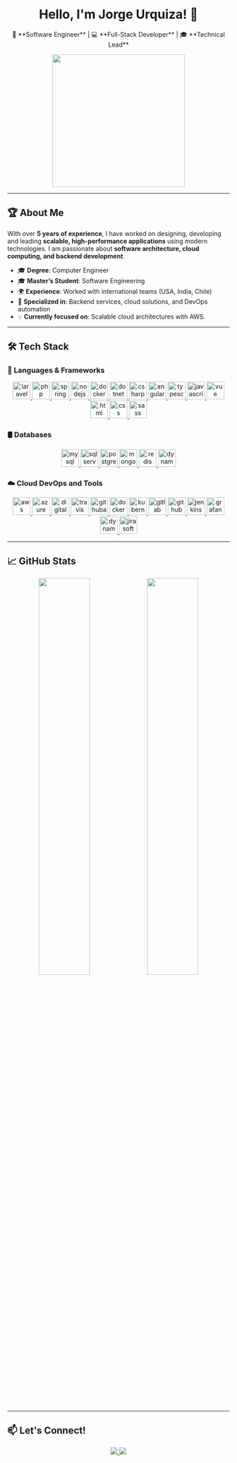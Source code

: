 <h1 align="center">Hello, I'm Jorge Urquiza! 👋</h1>

<p align="center">
🚀 **Software Engineer** | 💻 **Full-Stack Developer** | 🎓 **Technical Lead**</p>

<p align="center">
  <img src="https://media3.giphy.com/media/v1.Y2lkPTc5MGI3NjExcjN3ZjQ0YmswYW9rOWJtOW9jaHh4ZnZraTZpZXc2YzMyZ3M2emwzaSZlcD12MV9pbnRlcm5hbF9naWZfYnlfaWQmY3Q9Zw/QDjpIL6oNCVZ4qzGs7/giphy.gif" width="300px">
</p>

---

## 🏆 **About Me**

With over **5 years of experience**, I have worked on designing, developing and leading **scalable, high-performance applications** using modern technologies. I am passionate about **software architecture, cloud computing, and backend development**.

- 🎓 **Degree**: Computer Engineer
- 🎓 **Master’s Student**: Software Engineering
- 🌍 **Experience**: Worked with international teams (USA, India, Chile)
- 🚀 **Specialized in**: Backend services, cloud solutions, and DevOps automation
- 💡 **Currently focused on**: Scalable cloud architectures with AWS.

---

## 🛠 **Tech Stack**

### **🚀 Languages & Frameworks**

<p align="center">
  <a href="https://laravel.com/" target="_blank" rel="noreferrer">
    <img src="https://cdn.jsdelivr.net/gh/devicons/devicon@latest/icons/laravel/laravel-original.svg" 
      alt="laravel" width="40" height="40"/> 
  </a>
  <a href="https://www.php.net/" target="_blank" rel="noreferrer">
    <img src="https://cdn.jsdelivr.net/gh/devicons/devicon@latest/icons/php/php-original.svg" alt="php" width="40" height="40"/>
  </a>
  <a href="https://spring.io/projects/spring-boot" target="_blank" rel="noreferrer">
    <img  src="https://cdn.jsdelivr.net/gh/devicons/devicon@latest/icons/spring/spring-original.svg" 
      alt="spring" width="40" height="40"/>
  </a>
  <a href="https://www.java.com/es/" target="_blank" rel="noreferrer">
    <img src="https://cdn.jsdelivr.net/gh/devicons/devicon@latest/icons/java/java-original-wordmark.svg"          alt="nodejs" width="40" height="40"/>
  </a>
  <a href="https://nodejs.org/en" target="_blank" rel="noreferrer">
    <img src="https://cdn.jsdelivr.net/gh/devicons/devicon@latest/icons/nodejs/nodejs-original-wordmark.svg" alt="docker" width="40" height="40"/>
  </a>
  <a href="https://dotnet.microsoft.com/" target="_blank" rel="noreferrer">
    <img src="https://cdn.jsdelivr.net/gh/devicons/devicon@latest/icons/dotnetcore/dotnetcore-original.svg"   alt="dotnet" width="40" height="40"/>
  </a>
  <a href="https://dotnet.microsoft.com/es-es/languages/csharp" target="_blank" rel="noreferrer">
    <img src="https://cdn.jsdelivr.net/gh/devicons/devicon@latest/icons/csharp/csharp-original.svg" 
      alt="csharp" width="40" height="40"/>
  </a>
  <a href="https://angular.dev/" target="_blank" rel="noreferrer">
    <img src="https://cdn.jsdelivr.net/gh/devicons/devicon@latest/icons/angular/angular-original.svg"   alt="angular" width="40" height="40"/>
  </a>
  <a href="https://www.typescriptlang.org/" target="_blank" rel="noreferrer">
    <img src="https://cdn.jsdelivr.net/gh/devicons/devicon@latest/icons/typescript/typescript-original.svg"  alt="typescript" width="40" height="40"/>
  </a>
  <a href="https://developer.mozilla.org/es/docs/Web/JavaScript" target="_blank" rel="noreferrer">
    <img src="https://cdn.jsdelivr.net/gh/devicons/devicon@latest/icons/javascript/javascript-original.svg" alt="javascript" width="40" height="40"/>
  </a>
 <a href="https://vuejs.org/" target="_blank" rel="noreferrer">
    <img src="https://cdn.jsdelivr.net/gh/devicons/devicon@latest/icons/vuejs/vuejs-original-wordmark.svg" alt="vue" width="40" height="40"/>
  </a>
  <a href="https://developer.mozilla.org/es/docs/Web/HTML" target="_blank" rel="noreferrer">
    <img src="https://cdn.jsdelivr.net/gh/devicons/devicon@latest/icons/html5/html5-plain-wordmark.svg" 
      alt="html" width="40" height="40"/>
  </a>       
  <a href="https://developer.mozilla.org/es/docs/Web/CSS" target="_blank" rel="noreferrer">
    <img src="https://cdn.jsdelivr.net/gh/devicons/devicon@latest/icons/css3/css3-original.svg"
      alt="css" width="40" height="40"/>
  </a>   
  <a href="https://sass-lang.com/" target="_blank" rel="noreferrer">
    <img src="https://cdn.jsdelivr.net/gh/devicons/devicon@latest/icons/sass/sass-original.svg"
      alt="sass" width="40" height="40"/>
  </a>

</p>

### **🛢 Databases**

<p align="center">
   <a href="https://www.mysql.com/" target="_blank" rel="noreferrer">
    <img src="https://cdn.jsdelivr.net/gh/devicons/devicon@latest/icons/mysql/mysql-original-wordmark.svg"
      alt="mysql" width="40" height="40"/>
  </a>
  <a href="https://www.microsoft.com/es-es/sql-server" target="_blank" rel="noreferrer">
    <img src="https://cdn.jsdelivr.net/gh/devicons/devicon@latest/icons/microsoftsqlserver/microsoftsqlserver-original-wordmark.svg" 
      alt="sqlserver" width="40" height="40"/>
  </a>
  <a href="https://www.postgresql.org/" target="_blank" rel="noreferrer">
    <img src="https://cdn.jsdelivr.net/gh/devicons/devicon@latest/icons/postgresql/postgresql-original-wordmark.svg"  
      alt="postgresql" width="40" height="40"/>
  </a>
   <a href="https://www.mongodb.com/" target="_blank" rel="noreferrer">
    <img src="https://cdn.jsdelivr.net/gh/devicons/devicon@latest/icons/mongodb/mongodb-original-wordmark.svg"
      alt="mongodb" width="40" height="40"/>
  </a>
   <a href="https://redis.io/es/" target="_blank" rel="noreferrer">
    <img src="https://cdn.jsdelivr.net/gh/devicons/devicon@latest/icons/redis/redis-original-wordmark.svg"
      alt="redis" width="40" height="40"/>
  </a>
  <a href="https://aws.amazon.com/es/dynamodb/" target="_blank" rel="noreferrer">
    <img src="https://cdn.jsdelivr.net/gh/devicons/devicon@latest/icons/dynamodb/dynamodb-original.svg"
      alt="dynamodb" width="40" height="40"/>
  </a>
</p>

### **☁️ Cloud DevOps and Tools**

<p align="center">
   <a href="https://aws.amazon.com/es/" target="_blank" rel="noreferrer">
    <img src="https://cdn.jsdelivr.net/gh/devicons/devicon@latest/icons/amazonwebservices/amazonwebservices-original-wordmark.svg"
      alt="aws" width="40" height="40"/>
  </a>
  <a href="https://azure.microsoft.com/" target="_blank" rel="noreferrer">
    <img src="https://cdn.jsdelivr.net/gh/devicons/devicon@latest/icons/azure/azure-original-wordmark.svg"
      alt="azure" width="40" height="40"/>
  </a>
   <a href="https://www.digitalocean.com/" target="_blank" rel="noreferrer">
    <img src="https://cdn.jsdelivr.net/gh/devicons/devicon@latest/icons/digitalocean/digitalocean-original-wordmark.svg"
      alt="digitalocean" width="40" height="40"/>
  </a>
   <a href="https://www.travis-ci.com/" target="_blank" rel="noreferrer">
    <img src="https://cdn.jsdelivr.net/gh/devicons/devicon@latest/icons/travis/travis-original-wordmark.svg"
      alt="travis" width="40" height="40"/>
  </a>
  <a href="https://github.com/features/actions" target="_blank" rel="noreferrer">
    <img src="https://cdn.jsdelivr.net/gh/devicons/devicon@latest/icons/githubactions/githubactions-plain.svg"
      alt="githubactions" width="40" height="40"/>
  </a>
   <a href="https://www.docker.com/" target="_blank" rel="noreferrer">
    <img src="https://cdn.jsdelivr.net/gh/devicons/devicon@latest/icons/docker/docker-plain-wordmark.svg"
      alt="docker" width="40" height="40"/>
  </a>
  <a href="https://kubernetes.io/" target="_blank" rel="noreferrer">
    <img src="https://cdn.jsdelivr.net/gh/devicons/devicon@latest/icons/kubernetes/kubernetes-plain-wordmark.svg"
      alt="kubernetes" width="40" height="40"/>
  </a>
  <a href="https://about.gitlab.com/" target="_blank" rel="noreferrer">
    <img src="https://cdn.jsdelivr.net/gh/devicons/devicon@latest/icons/gitlab/gitlab-plain-wordmark.svg"
      alt="gitlab" width="40" height="40"/>
  </a>
 <a href="https://github.com/" target="_blank" rel="noreferrer">
    <img src="https://cdn.jsdelivr.net/gh/devicons/devicon@latest/icons/github/github-original-wordmark.svg"
      alt="github" width="40" height="40"/>
  </a>
  <a href="https://www.jenkins.io/" target="_blank" rel="noreferrer">
    <img src="https://cdn.jsdelivr.net/gh/devicons/devicon@latest/icons/jenkins/jenkins-original.svg"
      alt="jenkins" width="40" height="40"/>
  </a>
  <a href="https://grafana.com/" target="_blank" rel="noreferrer">
    <img  src="https://cdn.jsdelivr.net/gh/devicons/devicon@latest/icons/grafana/grafana-plain-wordmark.svg"
      alt="grafana" width="40" height="40"/>
  </a>
  <a href="https://prometheus.io/" target="_blank" rel="noreferrer">
    <img src="https://cdn.jsdelivr.net/gh/devicons/devicon@latest/icons/prometheus/prometheus-plain-wordmark.svg" 
      alt="dynamo" width="40" height="40"/>
  </a>
  <a href="https://www.atlassian.com/es/software/jira" target="_blank" rel="noreferrer">
    <img src="https://cdn.jsdelivr.net/gh/devicons/devicon@latest/icons/jira/jira-original-wordmark.svg"
      alt="jirasoftware" width="40" height="40"/>
  </a>

---

## 📈 **GitHub Stats**

<p align="center">
  <img width="48%" src="https://github-readme-stats.vercel.app/api?username=jorgeurquiza&show_icons=true&theme=radical" />
  <img width="48%" src="https://github-readme-streak-stats.herokuapp.com/?user=jorgeurquiza&theme=radical" />
</p>

---

## 📫 **Let's Connect!**

<p align="center">
  <a href="https://www.linkedin.com/in/jorge-luis-urquiza-contreras/"  target="_blank">
    <img src="https://img.shields.io/badge/LinkedIn-0A66C2?style=for-the-badge&logo=linkedin&logoColor=white">
  </a>
  <a href="mailto:jorgestudio2017@gmail.com">
    <img src="https://img.shields.io/badge/Email-D14836?style=for-the-badge&logo=gmail&logoColor=white">
  </a>
</p>

